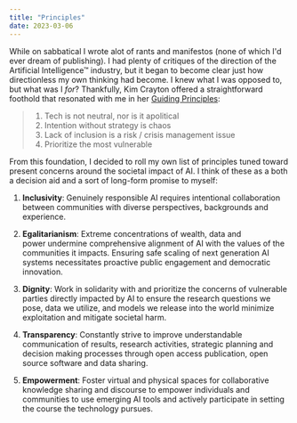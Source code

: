 ```yaml
---
title: "Principles"
date: 2023-03-06
---
```


While on sabbatical I wrote alot of rants and manifestos (none of which I'd ever dream of publishing). I had plenty of critiques of the direction of the Artificial Intelligence™ industry, but it began to become clear just how directionless my own thinking had become. I knew what I was opposed to, but what was I *for*? Thankfully, Kim Crayton offered a straightforward foothold that resonated with me in her [Guiding Principles](https://www.kimcrayton.com/guiding-principles/):
> 1. Tech is not neutral, nor is it apolitical
> 2. Intention without strategy is chaos
> 3. Lack of inclusion is a risk / crisis management issue
> 4. Prioritize the most vulnerable

From this foundation, I decided to roll my own list of principles tuned toward present concerns around the societal impact of AI. I think of these as a both a decision aid and a sort of long-form promise to myself:

1. __Inclusivity__: Genuinely responsible AI requires intentional collaboration between communities with diverse perspectives, backgrounds and experience.

2. __Egalitarianism__: Extreme concentrations of wealth, data and power undermine comprehensive alignment of AI with the values of the communities it impacts. Ensuring safe scaling of next generation AI systems necessitates proactive public engagement and democratic innovation.

3. __Dignity__: Work in solidarity with and prioritize the concerns of vulnerable parties directly impacted by AI to ensure the research questions we pose, data we utilize, and models we release into the world minimize exploitation and mitigate societal harm.

4. __Transparency__: Constantly strive to improve understandable communication of results, research activities, strategic planning and decision making processes through open access publication, open source software and data sharing.

5. __Empowerment__: Foster virtual and physical spaces for collaborative knowledge sharing and discourse to empower individuals and communities to use emerging AI tools and actively participate in setting the course the technology pursues.